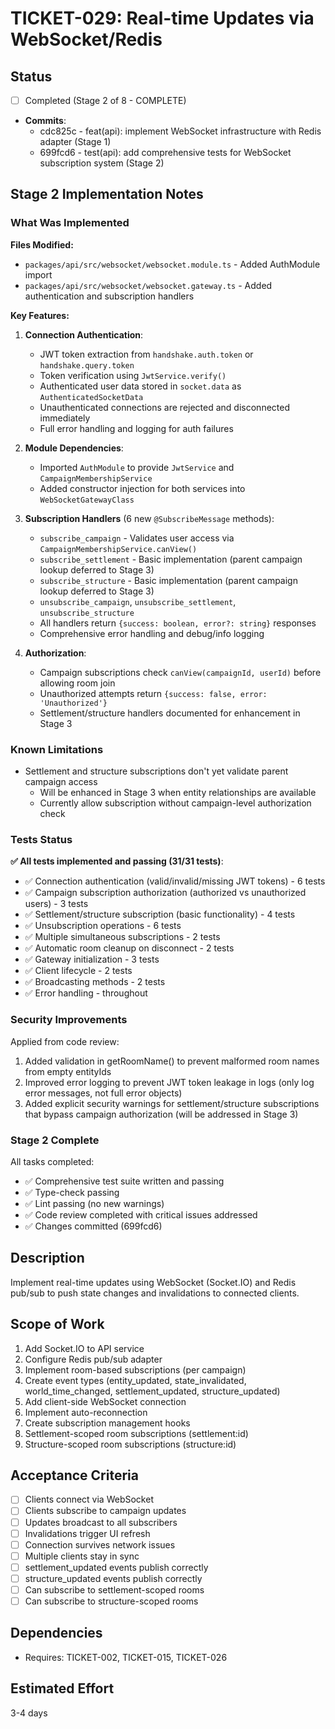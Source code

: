 # TICKET-029: Real-time Updates via WebSocket/Redis

## Status

- [ ] Completed (Stage 2 of 8 - COMPLETE)
- **Commits**:
  - cdc825c - feat(api): implement WebSocket infrastructure with Redis adapter (Stage 1)
  - 699fcd6 - test(api): add comprehensive tests for WebSocket subscription system (Stage 2)

## Stage 2 Implementation Notes

### What Was Implemented

**Files Modified:**

- `packages/api/src/websocket/websocket.module.ts` - Added AuthModule import
- `packages/api/src/websocket/websocket.gateway.ts` - Added authentication and subscription handlers

**Key Features:**

1. **Connection Authentication**:
   - JWT token extraction from `handshake.auth.token` or `handshake.query.token`
   - Token verification using `JwtService.verify()`
   - Authenticated user data stored in `socket.data` as `AuthenticatedSocketData`
   - Unauthenticated connections are rejected and disconnected immediately
   - Full error handling and logging for auth failures

2. **Module Dependencies**:
   - Imported `AuthModule` to provide `JwtService` and `CampaignMembershipService`
   - Added constructor injection for both services into `WebSocketGatewayClass`

3. **Subscription Handlers** (6 new `@SubscribeMessage` methods):
   - `subscribe_campaign` - Validates user access via `CampaignMembershipService.canView()`
   - `subscribe_settlement` - Basic implementation (parent campaign lookup deferred to Stage 3)
   - `subscribe_structure` - Basic implementation (parent campaign lookup deferred to Stage 3)
   - `unsubscribe_campaign`, `unsubscribe_settlement`, `unsubscribe_structure`
   - All handlers return `{success: boolean, error?: string}` responses
   - Comprehensive error handling and debug/info logging

4. **Authorization**:
   - Campaign subscriptions check `canView(campaignId, userId)` before allowing room join
   - Unauthorized attempts return `{success: false, error: 'Unauthorized'}`
   - Settlement/structure handlers documented for enhancement in Stage 3

### Known Limitations

- Settlement and structure subscriptions don't yet validate parent campaign access
  - Will be enhanced in Stage 3 when entity relationships are available
  - Currently allow subscription without campaign-level authorization check

### Tests Status

**✅ All tests implemented and passing (31/31 tests)**:

- ✅ Connection authentication (valid/invalid/missing JWT tokens) - 6 tests
- ✅ Campaign subscription authorization (authorized vs unauthorized users) - 3 tests
- ✅ Settlement/structure subscription (basic functionality) - 4 tests
- ✅ Unsubscription operations - 6 tests
- ✅ Multiple simultaneous subscriptions - 2 tests
- ✅ Automatic room cleanup on disconnect - 2 tests
- ✅ Gateway initialization - 3 tests
- ✅ Client lifecycle - 2 tests
- ✅ Broadcasting methods - 2 tests
- ✅ Error handling - throughout

### Security Improvements

Applied from code review:

1. Added validation in getRoomName() to prevent malformed room names from empty entityIds
2. Improved error logging to prevent JWT token leakage in logs (only log error messages, not full error objects)
3. Added explicit security warnings for settlement/structure subscriptions that bypass campaign authorization (will be addressed in Stage 3)

### Stage 2 Complete

All tasks completed:

- ✅ Comprehensive test suite written and passing
- ✅ Type-check passing
- ✅ Lint passing (no new warnings)
- ✅ Code review completed with critical issues addressed
- ✅ Changes committed (699fcd6)

## Description

Implement real-time updates using WebSocket (Socket.IO) and Redis pub/sub to push state changes and invalidations to connected clients.

## Scope of Work

1. Add Socket.IO to API service
2. Configure Redis pub/sub adapter
3. Implement room-based subscriptions (per campaign)
4. Create event types (entity_updated, state_invalidated, world_time_changed, settlement_updated, structure_updated)
5. Add client-side WebSocket connection
6. Implement auto-reconnection
7. Create subscription management hooks
8. Settlement-scoped room subscriptions (settlement:id)
9. Structure-scoped room subscriptions (structure:id)

## Acceptance Criteria

- [ ] Clients connect via WebSocket
- [ ] Clients subscribe to campaign updates
- [ ] Updates broadcast to all subscribers
- [ ] Invalidations trigger UI refresh
- [ ] Connection survives network issues
- [ ] Multiple clients stay in sync
- [ ] settlement_updated events publish correctly
- [ ] structure_updated events publish correctly
- [ ] Can subscribe to settlement-scoped rooms
- [ ] Can subscribe to structure-scoped rooms

## Dependencies

- Requires: TICKET-002, TICKET-015, TICKET-026

## Estimated Effort

3-4 days
